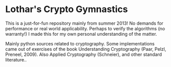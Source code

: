 # Lothar's Crypto Gymnastics

This is a just-for-fun repository mainly from summer 2013! No demands for performance or real world applicability. Perhaps to verify the algorithms (no warranty!) I made this for my own personal understanding of the matter.  

Mainly python sources related to cryptography. Some implementations came out of exercises of the book Understanding Cryptography (Paar, Pelzl, Preneel, 2009). Also Applied Cryptography (Schneier), and other standard literature..  


